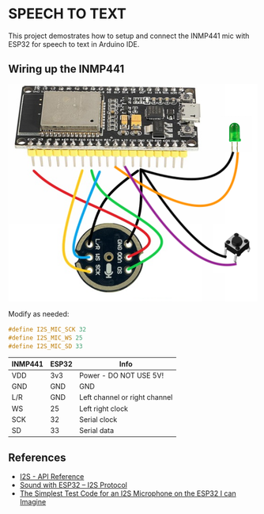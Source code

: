 # SPEECH TO TEXT

This project demostrates how to setup and connect the INMP441 mic with ESP32 for speech to text in Arduino IDE.

## Wiring up the INMP441

<div align="center">
<img src="../docs/ESP32_INMP441_PUSH_BUTTON_connections.png">
</div>

Modify as needed:

```c++
#define I2S_MIC_SCK 32
#define I2S_MIC_WS 25
#define I2S_MIC_SD 33
```

|INMP441 | ESP32| Info|
|---|---|---|
|VDD|3v3|Power - DO NOT USE 5V!|
|GND|GND| GND|
|L/R|GND|Left channel or right channel|
|WS|25|Left right clock|
|SCK|32|Serial clock|
|SD|33|Serial data|

## References

- [I2S - API Reference](https://docs.espressif.com/projects/esp-idf/en/v3.3.5/api-reference/peripherals/i2s.html)
- [Sound with ESP32 – I2S Protocol](https://dronebotworkshop.com/esp32-i2s/)
- [The Simplest Test Code for an I2S Microphone on the ESP32 I can Imagine](https://github.com/atomic14/esp32-i2s-mic-test/tree/main)
